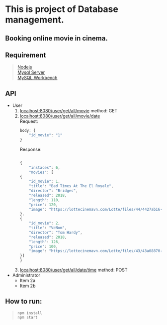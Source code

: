 # This is project of Database management.
## Booking  online movie in cinema.

## Requirement
> [Nodejs](https://nodejs.org/en/) </br>
> [Mysql Server](https://dev.mysql.com/downloads/mysql/) </br>
> [MySQL Workbench](https://dev.mysql.com/downloads/workbench/) </br>
## API
* User
    1. [localhost:8080/user/get/all/movie](localhost:8080/user/get/all/movie) method: GET
    2. [localhost:8080/user/get/all/movie/date](localhost:8080/user/get/all/movie/date) <br>
        Request:
        ```javascript
        body: {
            "id_movie": "1"
        }
        ```
        Response:
        ```javascript
        
        {
            "instaces": 6,
            "movies": [
        {
            "id_movie": 1,
            "title": "Bad Times At The El Royale",
            "director": "Bridges",
            "released": 2018,
            "length": 110,
            "price": 120,
            "image": "https://lottecinemavn.com/Lotte/files/44/4427ab16-6b3e-45c8-9dee-58c8ad84304b.png"
        },
        {
            "id_movie": 2,
            "title": "VeNom",
            "director": "Tom Hardy",
            "released": 2018,
            "length": 126,
            "price": 100,
            "image": "https://lottecinemavn.com/Lotte/files/43/43a08870-459f-48e5-8cad-c8342755aa4c.jpg"
        }]
        }
        ```
    3. [localhost:8080/user/get/all/date/time](localhost:8080/user/get/all/movie/date/time) method: POST
* Administrator
  * Item 2a
  * Item 2b



## How to run:
> ```npm install``` </br>
> ```npm start```